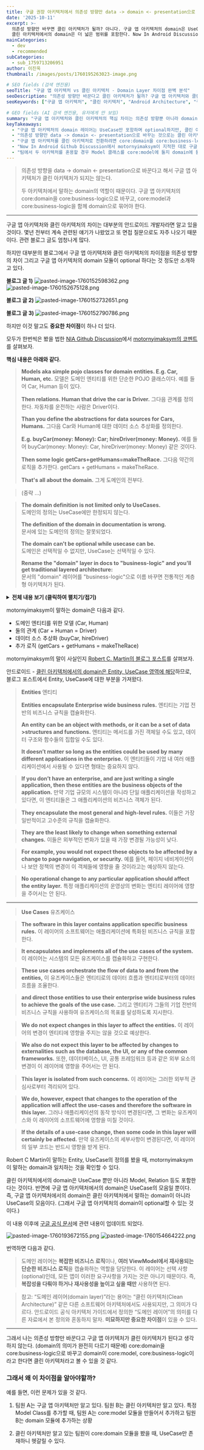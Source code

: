 ```yaml
---
title: 구글 권장 아키텍처에서 의존성 방향만 data -> domain <- presentation으로 바꾸면 클린 아키텍처가 될까?
date: '2025-10-11'
excerpt: >-
  의존성 방향만 바꾸면 클린 아키텍처가 될까? 아니다. 구글 앱 아키텍처의 domain은 UseCase만 포함하지만,
  클린 아키텍처에서의 domain은 더 넓은 범위를 포함한다. Now In Android Discussion에서 지적된 핵심 차이점을 분석한다.
mainCategories:
  - dev
  - recommended
subCategories:
  - sub_1759713206951
author: 이진욱
thumbnail: /images/posts/1760195263023-image.png

# SEO fields (검색 엔진용)
seoTitle: "구글 앱 아키텍처 vs 클린 아키텍처 - Domain Layer 차이점 완벽 분석"
seoDescription: "의존성 방향만 바꾼다고 클린 아키텍처가 될까? 구글 앱 아키텍처와 클린 아키텍처의 핵심 차이점인 domain 레이어 역할을 UseCase와 Model 관점에서 상세히 비교 분석합니다."
seoKeywords: ["구글 앱 아키텍처", "클린 아키텍처", "Android Architecture", "구글 권장 아키텍처", "레이어드 아키텍처", "의존성 역전 원칙", "DIP", "UseCase 패턴", "Repository Pattern", "멀티모듈 아키텍처", "Google App Architecture", "Now In Android", "Google Official Architecture", "모듈화", "Clean Architecture"]

# GEO fields (AI 검색 엔진용, 유저에게 안 보임)
summary: "구글 앱 아키텍처와 클린 아키텍처의 핵심 차이는 의존성 방향뿐 아니라 domain의 정의에 있다. 구글 앱 아키텍처의 domain은 UseCase만 포함하지만, 클린 아키텍처의 domain은 Model과 UseCase 모두를 포함한다. 따라서 의존성 방향만 바꾼다고 클린 아키텍처가 되지 않으며, core:domain을 core:business-logic으로 재정의하고 core:model과 함께 domain으로 묶어야 한다."
keyTakeaways:
  - "구글 앱 아키텍처의 domain 레이어는 UseCase만 포함하며 optional하지만, 클린 아키텍처의 domain은 Model + UseCase를 포함하며 필수적이다"
  - "의존성 방향만 data -> domain <- presentation으로 바꾸는 것으로는 클린 아키텍처가 되지 않는다 - domain의 역할 자체가 다르기 때문"
  - "구글 앱 아키텍처를 클린 아키텍처로 전환하려면 core:domain을 core:business-logic으로 이름 변경하고, core:model과 함께 domain으로 재구성해야 한다"
  - "Now In Android Github Discussion에서 motornyimaksym이 지적한 대로 구글 문서의 domain 정의는 잘못되었으며, 이는 초보 개발자들에게 혼란을 야기한다"
  - "팀에서 두 아키텍처를 혼용할 경우 Model 클래스를 core:model에 둘지 domain에 둘지 혼란이 발생할 수 있다"
---
```

> 의존성 방향을 data -> domain <- presentation으로 바꾼다고 해서
구글 앱 아키텍처가 클린 아키텍처가 되지는 않는다.
>
> 두 아키텍처에서 말하는 domain의 역할이 때문이다.
구글 앱 아키텍처의 core:domain을 core:business-logic으로 바꾸고,
core:model과 core:business-logic을 함께 domain으로 묶어야 한다.

---

구글 앱 아키텍처와 클린 아키텍처의 차이는 대부분의 안드로이드 개발자라면 알고 있을 것이다.
몇년 전부터 계속 관련된 얘기가 나왔었고 또 면접 질문으로도 자주 나오기 때문이다. 관련 블로그 글도 엄청나게 많다.

하지만 대부분의 블로그에서 구글 앱 아키텍처와 클린 아키텍처의 차이점을 의존성 방향의 차이 그리고 구글 앱 아키텍처의 domain 모듈이 optional 하다는 것 정도만 소개하고 있다.

**블로그 글 1)**
![pasted-image-1760152598362.png](/images/posts/1760152598359-image.png)
![pasted-image-1760152675128.png](/images/posts/1760152675125-image.png)

**블로그 글 2)**
![pasted-image-1760152732651.png](/images/posts/1760152732648-image.png)

**블로그 글 3)**
![pasted-image-1760152790786.png](/images/posts/1760152790784-image.png)

하지만 이것 말고도 **중요한 차이점**이 하나 더 있다. 

모두가 한번씩은 봤을 법한 [NIA Github Discussion](https://github.com/android/nowinandroid/discussions/1273)에서 [motornyimaksym의 코멘트](https://github.com/android/nowinandroid/discussions/1273#discussioncomment-8792788)를 살펴보자.

**핵심 내용은 아래와 같다.**   
> **Models aka simple pojo classes for domain entities. E.g. Car, Human, etc.**
> 모델은 도메인 엔티티를 위한 단순한 POJO 클래스이다. 예를 들어 Car, Human 등이 있다.
>
> **Then relations. Human that drive the car is Driver.**
> 그다음 관계를 정의한다. 자동차를 운전하는 사람은 Driver이다.
>
> **Than you define the abstractions for data sources for Cars, Humans.**
> 그다음 Car와 Human에 대한 데이터 소스 추상화를 정의한다.
>
> **E.g. buyCar(money: Money): Car; hireDriver(money: Money).**
> 예를 들어 buyCar(money: Money): Car, hireDriver(money: Money) 같은 것이다.
>
> **Then some logic getCars+getHumans=makeTheRace.**
> 그다음 약간의 로직을 추가한다. getCars + getHumans = makeTheRace.
>
> **That's all about the domain.**
> 그게 도메인의 전부다.

> (중략 ...)

>
> **The domain definition is not limited only to UseCases.**   
도메인의 정의는 UseCase에만 한정되지 않는다.
>
> **The definition of the domain in documentation is wrong.**   
문서에 있는 도메인의 정의는 잘못되었다.
>
> **The domain can't be optional while usecase can be.**   
도메인은 선택적일 수 없지만, UseCase는 선택적일 수 있다.
>
> **Rename the "domain" layer in docs to "business-logic" and you'll get traditional layered architecture:**   
문서의 "domain" 레이어를 "business-logic"으로 이름 바꾸면 전통적인 계층형 아키텍처가 된다.


<details>
<summary><strong>전체 내용 보기 (클릭하여 펼치기/접기)</strong></summary>

> **So then lets follow Separation Of Concerns principle as stated in docs**
> 그렇다면 문서에 명시된 관심사 분리(Separation of Concerns) 원칙을 따르자.
>
> **Define domain with definitions and relations:**
> 정의와 관계를 포함하여 도메인을 정의하자.
>
> **Models aka simple pojo classes for domain entities. E.g. Car, Human, etc.**
> 모델은 도메인 엔티티를 위한 단순한 POJO 클래스이다. 예를 들어 Car, Human 등이 있다.
>
> **Then relations. Human that drive the car is Driver.**
> 그다음 관계를 정의한다. 자동차를 운전하는 사람은 Driver이다.
>
> **Than you define the abstractions for data sources for Cars, Humans.**
> 그다음 Car와 Human에 대한 데이터 소스 추상화를 정의한다.
>
> **E.g. buyCar(money: Money): Car; hireDriver(money: Money).**
> 예를 들어 buyCar(money: Money): Car, hireDriver(money: Money) 같은 것이다.
>
> **Then some logic getCars+getHumans=makeTheRace.**
> 그다음 약간의 로직을 추가한다. getCars + getHumans = makeTheRace.
>
> **That's all about the domain.**
> 그게 도메인의 전부다.
>
> **If you wan't you may split it in as many sublayers as you want.**
> 원한다면 원하는 만큼 여러 하위 계층으로 나눌 수 있다.
>
> **E.g. in this repo core.model could be the bottom part, data-api somewhere between core.model and business-logic.**
> 예를 들어 이 저장소에서는 core.model이 가장 아래 부분이고, data-api는 core.model과 business-logic 사이 어딘가에 있을 수 있다.
>
> **And the business-logic will include two previous.**
> 그리고 business-logic은 앞의 두 계층을 포함한다.
>
> ---
>
> **Now we can proceed with implementation:**
> 이제 구현으로 넘어갈 수 있다.
>
> **We depends on everything that I described above.**
> 우리는 위에서 설명한 모든 것에 의존한다.
>
> **We may have different features that use any described particle model/data-api/domain-logic.**
> 우리는 설명된 model/data-api/domain-logic 중 일부만 사용하는 다양한 기능을 가질 수 있다.
>
> **And indeed everything above the model level is optional in terms of some particular feature needs.**
> 실제로 모델보다 위의 계층들은 특정 기능의 필요에 따라 선택적이다.
>
> **Let's say I develop advertisement feature.**
> 예를 들어 광고 기능을 개발한다고 하자.
>
> **I don't care about data sources or logic, I only need models.**
> 나는 데이터 소스나 로직에는 관심이 없고, 모델만 필요하다.
>
> **My feature will use models to create slogan: "Best Cars for Humans".**
> 내 기능은 모델을 사용해 "Best Cars for Humans"라는 슬로건을 만든다.
>
> **That's it.**
> 그게 전부다.
>
> **No necessity to depends on data-api/business-logic.**
> data-api나 business-logic에 의존할 필요가 없다.
>
> **Or I may wan't to create some specific feature with some specific logic that depends only on data source, e.g. getHumans+getCars=makeTheExhibition.**
> 혹은 data source에만 의존하는 특정 로직을 가진 기능을 만들 수도 있다. 예를 들어 getHumans + getCars = makeTheExhibition.
>
> **Then it obviously will depends on model/data-api without business-logic.**
> 그렇다면 그것은 business-logic 없이 model/data-api에만 의존하게 된다.
>
> **Or just some simple UI mostly module that will consume the business-logic including model/data-api.**
> 혹은 model/data-api를 포함한 business-logic을 소비하는 단순한 UI 중심 모듈일 수도 있다.
>
> ---
>
> **Then it will increase the complexity of the project sctructure but bring more separation of concerns.**
> 이런 방식은 프로젝트 구조의 복잡성을 높이지만, 관심사 분리를 더 명확하게 가져온다.
>
> **In case if we want to go back to simplify the project we may combine model+data-api+business-logic into one big domain layer and everything would be fine except the scalability problem.**
> 프로젝트를 단순하게 되돌리고 싶다면 model + data-api + business-logic을 하나의 큰 도메인 레이어로 합칠 수 있으며, 확장성 문제만 제외하면 문제는 없다.
>
> **That's always a trade off.**
> 그건 언제나 트레이드오프다.
>
> ---
>
> **And all of that starting from basic models and up to the place where we start talking about UI that's the domain.**
> 기본 모델부터 UI를 다루는 지점까지 — 이 모든 것이 도메인이다.
>
> **The domain definition is not limited only to UseCases.**
> 도메인의 정의는 UseCase에만 한정되지 않는다.
>
> **That is what I'm trying to explain from the very beginning.**
> 그게 내가 처음부터 설명하려던 것이다.
>
> **The definition of the domain in documentation is wrong.**
> 문서에 있는 도메인의 정의는 잘못되었다.
>
> **The domain can't be optional while usecase can be.**
> 도메인은 선택적일 수 없지만, UseCase는 선택적일 수 있다.
>
> ---
>
> **Rename the "domain" layer in docs to "business-logic" and you'll get traditional layered architecture:**
> 문서의 "domain" 레이어를 "business-logic"으로 이름 바꾸면 전통적인 계층형 아키텍처가 된다.
>
> **Where the business logic depends on the exact data source.**
> 여기서 business logic은 특정한 데이터 소스에 의존한다.
>
> **It's when you need to rewrite UseCase as soon as you would need to migrate your app from home ftp server to Amazon AWS.**
> 홈 FTP 서버에서 Amazon AWS로 마이그레이션할 때 UseCase를 다시 써야 하는 상황이다.
>
> **It's when migration from Retrofit to Ktor require domain layer changes.**
> Retrofit에서 Ktor로 옮길 때 도메인 레이어를 수정해야 하는 상황이다.
>
> **It's when the definition of Car depends on exact shop you buy it from.**
> Car의 정의가 어떤 상점에서 샀는지에 따라 달라지는 상황이다.
>
> ---
>
> **the official architecture is easier to grasp from a conceptual level, simply because the dependency arrows all go the same way**
> 공식 아키텍처는 개념적으로 이해하기 더 쉽다. 의존성 화살표가 모두 같은 방향으로 가기 때문이다.
>
> **I have nothing against this approach.**
> 나는 이 접근 방식에 반대하지 않는다.
>
> **It still widely used.**
> 이 방식은 여전히 널리 사용된다.
>
> **But if google recommend something then it would be really kind from their side to let users know about disadvantages of such approach at least.**
> 하지만 구글이 이런 방식을 추천한다면, 최소한 그 접근 방식의 단점도 사용자에게 알려주는 게 친절할 것이다.
>
> ---
>
> **We obviously see that we may change the direction of the injection and get independent "domain" layer.**
> 우리는 주입 방향을 바꾸면 독립적인 "도메인" 레이어를 얻을 수 있음을 분명히 볼 수 있다.
>
> **Where the situation when the logic depends on exact implementation would be not possible.**
> 이 경우 로직이 구체적인 구현에 의존하는 상황은 발생하지 않는다.
>
> ---
>
> **For experienced developer this repository is just another example of architecture.**
> 숙련된 개발자에게 이 저장소는 단지 또 하나의 아키텍처 예시일 뿐이다.
>
> **We may take what we wan't from here and forget about the rest.**
> 우리는 여기서 필요한 것만 취하고 나머지는 잊으면 된다.
>
> ---
>
> **But for those who study, for those who has no strong opinion this repo is the single source of truth.**
> 하지만 배우는 사람들, 즉 뚜렷한 견해가 없는 이들에게는 이 저장소가 유일한 진리다.
>
> **They'll take this project as a barebone for their pet projects.**
> 그들은 이 프로젝트를 개인 프로젝트의 뼈대로 삼을 것이다.
>
> **And will build interfaces and logic depends on the exact data sources.**
> 그리고 구체적인 데이터 소스에 의존하는 인터페이스와 로직을 만들 것이다.
>
> **And then they will came to all of us on the interview with examples of how they thought Clean Architecture just because it has domain layer =).**
> 그리고 면접에서 "도메인 레이어가 있으니까 클린 아키텍처입니다"라는 예시를 들고 올 것이다.
>
> **It's not CA example and will not be after proposed changes.**
> 이건 클린 아키텍처의 예시가 아니며, 제안된 변경 이후에도 그렇지 않을 것이다.
>
> **Moreover as I said I don't like CA because it's complicated.**
> 게다가 나는 클린 아키텍처를 좋아하지 않는다. 너무 복잡하기 때문이다.
>
> **But this project is not much easier than CA for understanding.**
> 하지만 이 프로젝트도 이해하기는 크게 더 쉽지 않다.
>
> **So we will not takle all the problems at once.**
> 그래서 우리는 모든 문제를 한 번에 해결하지는 않을 것이다.
>
> **But the dependency direction rule change is a low hanging fruit that without doubts worth to pick up.**
> 하지만 의존성 방향 규칙을 바꾸는 것은 분명히 시도할 가치가 있는 손쉬운 선택이다.

</details>

motornyimaksym이 말하는 domain은 다음과 같다.
- 도메인 엔티티를 위한 모델 (Car, Human)
- 둘의 관계 (Car + Human = Driver)
- 데이터 소스 추상화 (buyCar, hireDriver)
- 추가 로직 (getCars + getHumans = makeTheRace)

motornyimaksym의 말이 사실인지 [Robert C. Martin의 블로그 포스트](https://blog.cleancoder.com/uncle-bob/2012/08/13/the-clean-architecture.html)를 살펴보자.

안드로이드 - [클린 아키텍처에서의 domain은 Entity, UseCase 영역에 해당](https://meetup.nhncloud.com/posts/345)하므로, 블로그 포스트에서 Entity, UseCase에 대한 부분을 가져왔다.

> **Entities**
> 엔티티
>
>**Entities encapsulate Enterprise wide business rules.**
엔티티는 기업 전반의 비즈니스 규칙을 캡슐화한다.
>
>**An entity can be an object with methods, or it can be a set of data >structures and functions.**
>엔티티는 메서드를 가진 객체일 수도 있고, 데이터 구조와 함수들의 집합일 수도 있다.
>
>**It doesn’t matter so long as the entities could be used by many different applications in the enterprise.**
>이 엔티티들이 기업 내 여러 애플리케이션에서 사용될 수 있다면 형태는 중요하지 않다.

>**If you don’t have an enterprise, and are just writing a single application, then these entities are the business objects of the application.**
>만약 기업 규모의 시스템이 아니라 단일 애플리케이션을 작성하고 있다면, 이 엔티티들은 그 애플리케이션의 비즈니스 객체가 된다.

>**They encapsulate the most general and high-level rules.**
이들은 가장 일반적이고 고수준의 규칙을 캡슐화한다.

>**They are the least likely to change when something external changes.**
이들은 외부적인 변화가 있을 때 가장 변경될 가능성이 낮다.

>**For example, you would not expect these objects to be affected by a change to page navigation, or security.**
예를 들어, 페이지 네비게이션이나 보안 정책의 변경이 이 객체들에 영향을 줄 것이라고는 예상하지 않는다.

>**No operational change to any particular application should affect the entity layer.**
특정 애플리케이션의 운영상의 변화는 엔티티 레이어에 영향을 주어서는 안 된다.

---

>**Use Cases**
유즈케이스

>**The software in this layer contains application specific business rules.**
이 레이어의 소프트웨어는 애플리케이션에 특화된 비즈니스 규칙을 포함한다.

>**It encapsulates and implements all of the use cases of the system.**
이 레이어는 시스템의 모든 유즈케이스를 캡슐화하고 구현한다.

>**These use cases orchestrate the flow of data to and from the entities,**
이 유즈케이스들은 엔티티로의 데이터 흐름과 엔티티로부터의 데이터 흐름을 조율한다.

>**and direct those entities to use their enterprise wide business rules to achieve the goals of the use case.**
그리고 엔티티가 그들의 기업 전반의 비즈니스 규칙을 사용하여 유즈케이스의 목표를 달성하도록 지시한다.

>**We do not expect changes in this layer to affect the entities.**
이 레이어의 변경이 엔티티에 영향을 주지는 않을 것으로 예상한다.

>**We also do not expect this layer to be affected by changes to externalities such as the database, the UI, or any of the common frameworks.**
또한, 데이터베이스, UI, 공통 프레임워크 등과 같은 외부 요소의 변경이 이 레이어에 영향을 주어서는 안 된다.

>**This layer is isolated from such concerns.**
이 레이어는 그러한 외부적 관심사로부터 격리되어 있다.

>**We do, however, expect that changes to the operation of the application will affect the use-cases and therefore the software in this layer.**
그러나 애플리케이션의 동작 방식이 변경된다면, 그 변화는 유즈케이스와 이 레이어의 소프트웨어에 영향을 미칠 것이다.

>**If the details of a use-case change, then some code in this layer will certainly be affected.**
만약 유즈케이스의 세부사항이 변경된다면, 이 레이어의 일부 코드는 반드시 영향을 받게 된다.

Robert C Martin이 말하는 Entity, UseCase의 정의를 봤을 때, motornyimaksym이 말하는 domain과 일치하는 것을 확인할 수 있다.


클린 아키텍처에서의 domain은 UseCase 뿐만 아니라 Model, Relation 등도 포함한다는 것이다. 반면에 구글 앱 아키텍처에서의 domain은 UseCase의 모음일 뿐이다. 즉, 구글 앱 아키텍처에서의 domain은 클린 아키텍처에서 말하는 domain이 아니라 UseCase의 모음이다. (그래서 구글 앱 아키텍처의 domain이 optional할 수 있는 것이다.)


이 내용 이후에 [구글 공식 문서](https://developer.android.com/topic/architecture/domain-layer)에 관련 내용이 업데이트 되었다.

![pasted-image-1760193672155.png](/images/posts/1760193672153-image.png)
![pasted-image-1760154664222.png](/images/posts/1760154664220-image.png)


번역하면 다음과 같다.
> 도메인 레이어는 **복잡한 비즈니스 로직**이나, **여러 ViewModel에서 재사용되는 단순한 비즈니스 로직**을 캡슐화하는 역할을 담당한다.
이 레이어는 선택 사항(optional)인데, 모든 앱이 이러한 요구사항을 가지는 것은 아니기 때문이다.
즉, **복잡성을 다뤄야 하거나 재사용성을 높이고 싶을 때만** 사용하면 된다.

> 참고: “도메인 레이어(domain layer)”라는 용어는 “클린 아키텍처(Clean Architecture)” 같은 다른 소프트웨어 아키텍처에서도 사용되지만, 그 의미가 다르다.
> 안드로이드 공식 아키텍처 가이드에서 정의한 “도메인 레이어”의 의미를 다른 자료에서 본 정의와 혼동하지 말자.
> **미묘하지만 중요한 차이점**이 있을 수 있다.


---

그래서 나는 의존성 방향만 바꾼다고 구글 앱 아키텍처가 클린 아키텍처가 된다고 생각하지 않는다. (domain의 의미가 완전히 다르기 때문에) core:domain을 core:business-logic으로 바꾸고 domain이 core:model, core:business-logic이라고 한다면 클린 아키텍처라고 볼 수 있을 것 같다.

### 그래서 왜 이 차이점을 알아야할까?
예를 들면, 이런 문제가 있을 것 같다.

1. 팀원 A는 구글 앱 아키텍처만 알고 있다. 팀원 B는 클린 아키텍처만 알고 있다. 특정 Model Class를 추가할 때, 팀원 A는 core:model 모듈을 만들어서 추가하고 팀원 B는 domain 모듈에 추가하는 상황

2. 클린 아키텍처만 알고 있는 팀원이 core:domain 모듈을 봤을 때, UseCase만 존재하니 헷갈릴 수 있다.


